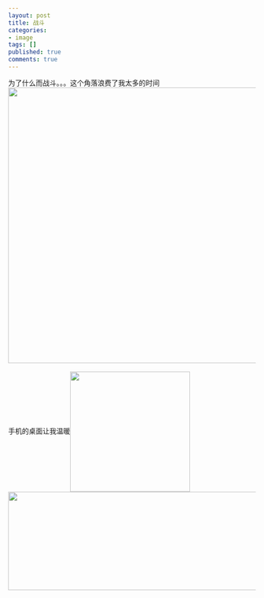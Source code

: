 ```yaml
---
layout: post
title: 战斗
categories:
- image
tags: []
published: true
comments: true
---
```

<p><a href="http://images.blogcn.com/2007/4/7/6/walkerwang,20070407103425.jpg" target="_blank"></a>为了什么而战斗。。。这个角落浪费了我太多的时间<br /><a href="http://images.blogcn.com/2007/4/5/12/walkerwang,2007040522345.jpg" target="_blank"><img src="http://images.blogcn.com/2007/4/5/12/walkerwang,2007040522345.jpg" width="560" align="absMiddle" border="0" /></a><br /><br />手机的桌面让我温暖<a href="http://images.blogcn.com/2007/4/5/12/walkerwang,2007040523824.jpg" target="_blank"><img src="http://images.blogcn.com/2007/4/5/12/walkerwang,2007040523824.jpg" width="244" align="absMiddle" border="0" /></a><br /><img height="200" src="http://images.blogcn.com/2007/4/7/6/walkerwang,2007040710415.jpg" width="640" align="absMiddle" border="0" /></p>

